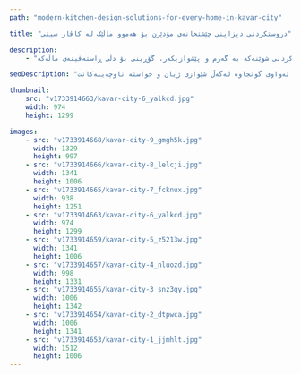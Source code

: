 ```yaml
---
path: "modern-kitchen-design-solutions-for-every-home-in-kavar-city"

title: "دروستكردنی دیزاینی چێشتخانەی مۆدێرن بۆ هەموو ماڵێک لە کاڤار سیتی"

description:
    - "چێشتخانەیەکی ستایلدار و کردەییمان دیزاین کرد بۆ ماڵێک لە کاڤار سیتی، کە بە تەواوی گونجاو بوو لەگەڵ شێوازی ژیانی خاوەن ماڵەکە و خواستە ناوچەییەکان. پلانەکە باشترین بەکارهێنانی شوێنی بەردەستی کرد، دڵنیایی کرد کە هەموو شتێک ئاسان بوو بۆ دەستگەیشتن لەگەڵ پاراستنی هەستێکی پاک و کراوە. تەواوکارییە نوێیەکان دەستی مۆدێرنیان زیاد کرد، چێشتخانەیەکیان دروست کرد کە هەم سەرنجڕاکێش و هەم کارا بوو. هەموو وردەکارییەک بە وریاییەوە پلان بۆ دانرا بۆ کردنی شوێنەکە بە گەرم و پێشوازیکەر، گۆڕینی بۆ دڵی ڕاستەقینەی ماڵەکە."

seoDescription: "دیزاینی چێشتخانەی مۆدێرن لە کاڤار سیتی ببینە کە پلانی ناوازەكردنی شوێن، تەواوکاری نوێ و چارەسەری تایبەتی تێدایە. چێشتخانەکەت بگۆڕە لەگەڵ دیزاینەرە شارەزاکانمان. شوێنێکی کارا و ستایلدار دروست بکە کە بە تەواوی گونجاوە لەگەڵ شێوازی ژیان و خواستە ناوچەییەکانت."

thumbnail:
    src: "v1733914663/kavar-city-6_yalkcd.jpg"
    width: 974
    height: 1299

images:
    - src: "v1733914668/kavar-city-9_gmgh5k.jpg"
      width: 1329
      height: 997
    - src: "v1733914666/kavar-city-8_lelcji.jpg"
      width: 1341
      height: 1006
    - src: "v1733914665/kavar-city-7_fcknux.jpg"
      width: 938
      height: 1251
    - src: "v1733914663/kavar-city-6_yalkcd.jpg"
      width: 974
      height: 1299
    - src: "v1733914659/kavar-city-5_z5213w.jpg"
      width: 1341
      height: 1006
    - src: "v1733914657/kavar-city-4_nluozd.jpg"
      width: 998
      height: 1331
    - src: "v1733914655/kavar-city-3_snz3qy.jpg"
      width: 1006
      height: 1342
    - src: "v1733914654/kavar-city-2_dtpwca.jpg"
      width: 1006
      height: 1341
    - src: "v1733914653/kavar-city-1_jjmhlt.jpg"
      width: 1512
      height: 1006
---
```

